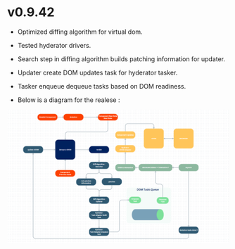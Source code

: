 # v0.9.42

- Optimized diffing algorithm for virtual dom.
- Tested hyderator drivers.
- Search step in diffing algorithm builds patching information for updater.
- Updater create DOM updates task for hyderator tasker.
- Tasker enqueue dequeue tasks based on DOM readiness.

- Below is a diagram for the realese :

![virtual dom](../assets/vdom.png)